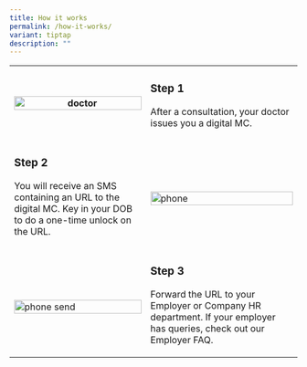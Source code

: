 ```yaml
---
title: How it works
permalink: /how-it-works/
variant: tiptap
description: ""
---
```

<table style="minWidth: 50px">
<colgroup>
<col>
<col>
</colgroup>
<tbody>
<tr>
<th rowspan="1" colspan="1">
<div class="isomer-image-wrapper">
<img style="width: 100%;" height="auto" width="100%" alt="doctor" src="/images/step1_see_doc.svg">
</div>
</th>
<td rowspan="1" colspan="1">
<h3>Step 1</h3>
<p>After a consultation, your doctor issues you a digital MC.</p>
</td>
</tr>
<tr>
<td rowspan="1" colspan="1">
<h3>Step 2</h3>
<p>You will receive an SMS containing an URL to the digital MC. Key in your
DOB to do a one-time unlock on the URL.</p>
</td>
<td rowspan="1" colspan="1">
<p></p>
<div class="isomer-image-wrapper">
<img style="width: 100%" height="auto" width="100%" alt="phone" src="/images/step2_sms_link.svg">
</div>
</td>
</tr>
<tr>
<td rowspan="1" colspan="1">
<p></p>
<div class="isomer-image-wrapper">
<img style="width: 100%" height="auto" width="100%" alt="phone send" src="/images/step3_send_hr.svg">
</div>
</td>
<td rowspan="1" colspan="1">
<h3>Step 3</h3>
<p>Forward the URL to your Employer or Company HR department. If your employer
has queries, check out our Employer FAQ.</p>
</td>
</tr>
</tbody>
</table>
<p></p>